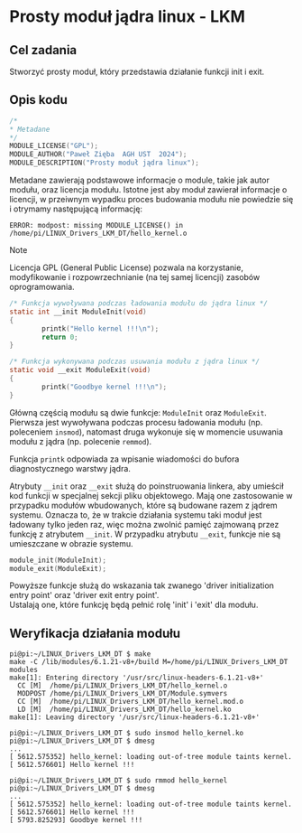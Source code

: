 # Prosty moduł jądra linux - LKM

## Cel zadania
Stworzyć prosty moduł, który przedstawia działanie funkcji init i exit.

## Opis kodu

```C
/*
* Metadane
*/
MODULE_LICENSE("GPL");
MODULE_AUTHOR("Paweł Zięba  AGH UST  2024");
MODULE_DESCRIPTION("Prosty moduł jądra linux");
```

Metadane zawierają podstawowe informacje o module, takie jak autor modułu, oraz licencja modułu.
Istotne jest aby moduł zawierał informacje o licencji, w przeiwnym wypadku proces budowania modułu nie powiedzie się i otrymamy następującą informację:

```
ERROR: modpost: missing MODULE_LICENSE() in /home/pi/LINUX_Drivers_LKM_DT/hello_kernel.o
```

>[!NOTE]
>Licencja GPL (General Public License) pozwala na korzystanie, modyfikowanie i rozpowrzechnianie (na tej samej licencji) zasobów oprogramowania.

```C
/* Funkcja wywoływana podczas ładowania modułu do jądra linux */
static int __init ModuleInit(void)
{
        printk("Hello kernel !!!\n");
        return 0;
}

/* Funkcja wykonywana podczas usuwania modułu z jądra linux */
static void __exit ModuleExit(void)
{
        printk("Goodbye kernel !!!\n");
}
```

Główną częścią modułu są dwie funkcje: `ModuleInit` oraz `ModuleExit`. Pierwsza jest wywoływana podczas procesu ładowania modułu (np. poleceniem `insmod`), natomast druga wykonuje się w momencie usuwania modułu z jądra (np. polecenie `remmod`).

Funkcja `printk` odpowiada za wpisanie wiadomości do bufora diagnostycznego warstwy jądra.

Atrybuty `__init` oraz `__exit` służą do poinstruowania linkera, aby umieścił kod funkcji w specjalnej sekcji pliku objektowego. Mają one zastosowanie w przypadku modułów wbudowanych, które są budowane razem z jądrem systemu. Oznacza to, że w trakcie działania systemu taki moduł jest ładowany tylko jeden raz, więc można zwolnić pamięć zajmowaną przez funkcję z atrybutem `__init`. W przypadku atrybutu `__exit`, funkcje nie są umieszczane w obrazie systemu.

```C
module_init(ModuleInit);
module_exit(ModuleExit);
```

Powyższe funkcje służą do wskazania tak zwanego 'driver initialization entry point' oraz 'driver exit entry point'.   
Ustalają one, które funkcję będą pełnić rolę 'init' i 'exit' dla modułu.


## Weryfikacja działania modułu

```console
pi@pi:~/LINUX_Drivers_LKM_DT $ make
make -C /lib/modules/6.1.21-v8+/build M=/home/pi/LINUX_Drivers_LKM_DT modules
make[1]: Entering directory '/usr/src/linux-headers-6.1.21-v8+'
  CC [M]  /home/pi/LINUX_Drivers_LKM_DT/hello_kernel.o
  MODPOST /home/pi/LINUX_Drivers_LKM_DT/Module.symvers
  CC [M]  /home/pi/LINUX_Drivers_LKM_DT/hello_kernel.mod.o
  LD [M]  /home/pi/LINUX_Drivers_LKM_DT/hello_kernel.ko
make[1]: Leaving directory '/usr/src/linux-headers-6.1.21-v8+'
``` 

```console
pi@pi:~/LINUX_Drivers_LKM_DT $ sudo insmod hello_kernel.ko 
pi@pi:~/LINUX_Drivers_LKM_DT $ dmesg
...
[ 5612.575352] hello_kernel: loading out-of-tree module taints kernel.
[ 5612.576601] Hello kernel !!!
``` 

```console
pi@pi:~/LINUX_Drivers_LKM_DT $ sudo rmmod hello_kernel 
pi@pi:~/LINUX_Drivers_LKM_DT $ dmesg
...
[ 5612.575352] hello_kernel: loading out-of-tree module taints kernel.
[ 5612.576601] Hello kernel !!!
[ 5793.825293] Goodbye kernel !!!
``` 